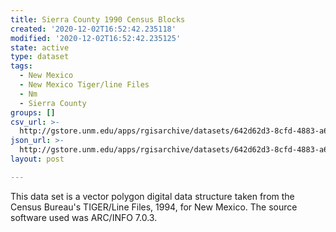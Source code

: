 ```yaml
---
title: Sierra County 1990 Census Blocks
created: '2020-12-02T16:52:42.235118'
modified: '2020-12-02T16:52:42.235125'
state: active
type: dataset
tags:
  - New Mexico
  - New Mexico Tiger/line Files
  - Nm
  - Sierra County
groups: []
csv_url: >-
  http://gstore.unm.edu/apps/rgisarchive/datasets/642d62d3-8cfd-4883-a600-74b1c8aaa6f3/tlf551shp.derived.csv
json_url: >-
  http://gstore.unm.edu/apps/rgisarchive/datasets/642d62d3-8cfd-4883-a600-74b1c8aaa6f3/tlf551shp.derived.json
layout: post

---
```

 This data set is a vector polygon digital data structure taken from the
				Census Bureau's TIGER/Line Files, 1994, for New Mexico. The source software used was
				ARC/INFO 7.0.3. 
